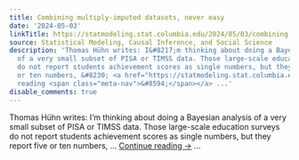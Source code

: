 ```yaml
---
title: Combining multiply-imputed datasets, never easy
date: '2024-05-03'
linkTitle: https://statmodeling.stat.columbia.edu/2024/05/03/combining-multiply-imputed-datasets-never-easy/
source: Statistical Modeling, Causal Inference, and Social Science
description: 'Thomas Hühn writes: I&#8217;m thinking about doing a Bayesian analysis
  of a very small subset of PISA or TIMSS data. Those large-scale education surveys
  do not report students achievement scores as single numbers, but they report five
  or ten numbers, &#8230; <a href="https://statmodeling.stat.columbia.edu/2024/05/03/combining-multiply-imputed-datasets-never-easy/">Continue
  reading <span class="meta-nav">&#8594;</span></a> ...'
disable_comments: true
---
```

Thomas Hühn writes: I&#8217;m thinking about doing a Bayesian analysis of a very small subset of PISA or TIMSS data. Those large-scale education surveys do not report students achievement scores as single numbers, but they report five or ten numbers, &#8230; <a href="https://statmodeling.stat.columbia.edu/2024/05/03/combining-multiply-imputed-datasets-never-easy/">Continue reading <span class="meta-nav">&#8594;</span></a> ...